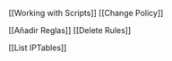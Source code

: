 

[[Working with Scripts]]
[[Change Policy]]

[[Añadir Reglas]]
[[Delete Rules]]


[[List IPTables]]